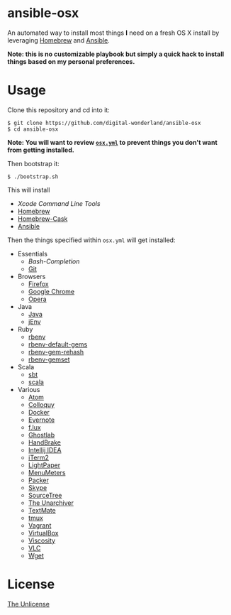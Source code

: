 # ansible-osx

An automated way to install most things __I__ need on a fresh OS X install by leveraging [Homebrew](http://brew.sh/) and [Ansible](http://www.ansible.com).

__Note: this is no customizable playbook but simply a quick hack to install things based on my personal preferences.__

# Usage

Clone this repository and cd into it:

```
$ git clone https://github.com/digital-wonderland/ansible-osx
$ cd ansible-osx
```

__Note: You will want to review [```osx.yml```](https://github.com/digital-wonderland/ansible-osx/blob/master/osx.yml) to prevent things you don't want from getting installed.__

Then bootstrap it:

```
$ ./bootstrap.sh
```

This will install

* _Xcode Command Line Tools_
* [Homebrew](http://brew.sh/)
* [Homebrew-Cask](https://github.com/caskroom/homebrew-cask)
* [Ansible](http://www.ansible.com)

Then the things specified within ```osx.yml``` will get installed:

* Essentials
  * _Bash-Completion_
  * [Git](https://git-scm.com/)
* Browsers
  * [Firefox](https://www.mozilla.org/de/firefox/new/)
  * [Google Chrome](https://www.google.de/chrome/browser/desktop/)
  * [Opera](http://www.opera.com)
* Java
  * [Java](http://www.oracle.com/technetwork/java/javase/downloads/index.html)
  * [jEnv](http://www.jenv.be/)
* Ruby
  * [rbenv](https://github.com/sstephenson/rbenv)
  * [rbenv-default-gems](https://github.com/sstephenson/rbenv-default-gems)
  * [rbenv-gem-rehash](https://github.com/sstephenson/rbenv-gem-rehash)
  * [rbenv-gemset](https://github.com/jf/rbenv-gemset)
* Scala
  * [sbt](http://www.scala-sbt.org/)
  * [scala](http://www.scala-lang.org/)
* Various
  * [Atom](https://atom.io/)
  * [Colloquy](http://colloquy.info/)
  * [Docker](https://www.docker.com/)
  * [Evernote](https://evernote.com/)
  * [f.lux](https://justgetflux.com/)
  * [Ghostlab](http://vanamco.com/ghostlab/)
  * [HandBrake](https://handbrake.fr/)
  * [Intellij IDEA](https://www.jetbrains.com/idea/)
  * [iTerm2](https://www.iterm2.com/)
  * [LightPaper](http://www.ashokgelal.com/lightpaper-for-mac/)
  * [MenuMeters](http://www.ragingmenace.com/software/menumeters/)
  * [Packer](https://packer.io/)
  * [Skype](http://www.skype.com)
  * [SourceTree](https://www.sourcetreeapp.com/)
  * [The Unarchiver](http://unarchiver.c3.cx/unarchiver)
  * [TextMate](https://macromates.com/)
  * [tmux](http://tmux.github.io/)
  * [Vagrant](https://www.vagrantup.com/)
  * [VirtualBox](https://www.virtualbox.org/)
  * [Viscosity](https://www.sparklabs.com/viscosity/)
  * [VLC](http://www.videolan.org/vlc/)
  * [Wget](http://www.gnu.org/software/wget/)

# License

[The Unlicense](http://unlicense.org/)
